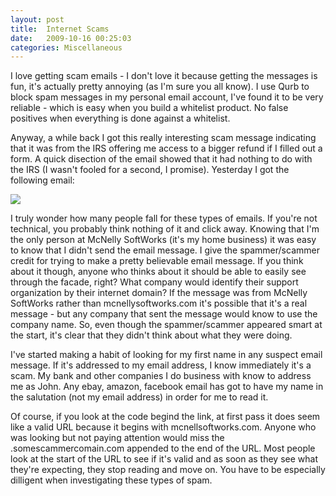 ```yaml
---
layout: post
title:  Internet Scams
date:   2009-10-16 00:25:03
categories: Miscellaneous
---
```

I love getting scam emails - I don't love it because getting the messages is fun, it's actually pretty annoying (as I'm sure you all know). I use Qurb to block spam messages in my personal email account, I've found it to be very reliable - which is easy when you build a whitelist product. No false positives when everything is done against a whitelist.

Anyway, a while back I got this really interesting scam message indicating that it was from the IRS offering me access to a bigger refund if I filled out a form. A quick disection of the email showed that it had nothing to do with the IRS (I wasn't fooled for a second, I promise). Yesterday I got the following email:

![](images/stories/spam-msg.jpg)

I truly wonder how many people fall for these types of emails. If you're not technical, you probably think nothing of it and click away. Knowing that I'm the only person at McNelly SoftWorks (it's my home business) it was easy to know that I didn't send the email message. I give the spammer/scammer credit for trying to make a pretty believable email message. If you think about it though, anyone who thinks about it should be able to easily see through the facade, right? What company would identify their support organization by their internet domain? If the message was from McNelly SoftWorks rather than mcnellysoftworks.com it's possible that it's a real message - but any company that sent the message would know to use the company name. So, even though the spammer/scammer appeared smart at the start, it's clear that they didn't think about what they were doing.

I've started making a habit of looking for my first name in any suspect email message. If it's addressed to my email address, I know immediately it's a scam. My bank and other companies I do business with know to address me as John. Any ebay, amazon, facebook email has got to have my name in the salutation (not my email address) in order for me to read it.

Of course, if you look at the code begind the link, at first pass it does seem like a valid URL because it begins with mcnellsoftworks.com. Anyone who was looking but not paying attention would miss the .somescammercomain.com appended to the end of the URL. Most people look at the start of the URL to see if it's valid and as soon as they see what they're expecting, they stop reading and move on. You have to be especially dilligent when investigating these types of spam.
